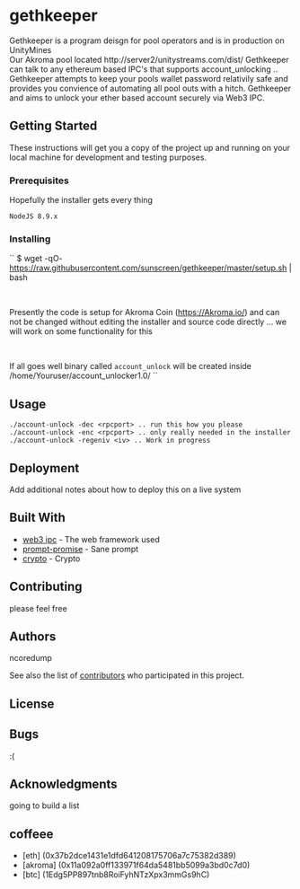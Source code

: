 # gethkeeper

Gethkeeper is a program deisgn for pool operators and is in production on UnityMines <br />Our Akroma pool located http://server2/unitystreams.com/dist/ 
Gethkeeper can talk to any ethereum based IPC's that supports account_unlocking ..
Gethkeeper attempts to keep your pools wallet password relativily safe and provides you convience of automating all pool outs with a hitch.
Gethkeeper  and aims to unlock your ether based account securely via Web3 IPC.

## Getting Started

These instructions will get you a copy of the project up and running on your local machine for development and testing purposes.

### Prerequisites

Hopefully the installer gets every thing
```
NodeJS 8.9.x
```

### Installing
``
$ wget -qO- https://raw.githubusercontent.com/sunscreen/gethkeeper/master/setup.sh | bash

<br />

Presently the code is setup for Akroma Coin (https://Akroma.io/) and can not be changed without editing the installer and source code directly ... we will work on some functionality for this

<br />

If all goes well binary called `account_unlock` will be created inside /home/Youruser/account_unlocker1.0/
``

## Usage

```
./account-unlock -dec <rpcport> .. run this how you please
./account-unlock -enc <rpcport> .. only really needed in the installer
./account-unlock -regeniv <iv> .. Work in progress

```


## Deployment

Add additional notes about how to deploy this on a live system

## Built With

* [web3 ipc](https://github.com/tjade273/web3_ipc) - The web framework used
* [prompt-promise](https://www.npmjs.com/package/prompt-promise) - Sane prompt
* [crypto](http://nodejs.cn/doc/node/crypto.html) - Crypto

## Contributing

please feel free

## Authors

ncoredump

See also the list of [contributors](https://github.com/your/gethkeeper/contributors) who participated in this project.

## License

## Bugs 
:(


## Acknowledgments
going to build a list

## coffeee

* [eth] (0x37b2dce1431e1dfd641208175706a7c75382d389)
* [akroma] (0x11a092a0ff133971f64da5481bb5099a3bd0c7d0)
* [btc] (1Edg5PP897tnb8RoiFyhNTzXpx3mmGs9hC)
